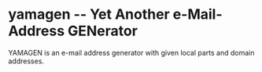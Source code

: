 
# yamagen -- Yet Another e-Mail-Address GENerator

YAMAGEN is an e-mail address generator with given local parts and domain addresses.
